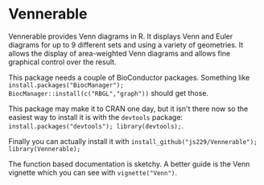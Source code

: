 # Vennerable

Vennerable provides Venn diagrams in R. 
It displays Venn and Euler diagrams for up to 9 different sets and using a variety of geometries. 
It allows the display of area-weighted Venn diagrams and allows fine graphical control over the result.

This package needs a couple of BioConductor packages. Something like
`install.packages("BiocManager"); BiocManager::install(c("RBGL","graph"))` should get those.

This package may make it to CRAN one day, but it isn't there now so the easiest way to install it is with the `devtools` package:
`install.packages("devtools"); library(devtools);`. 

Finally you can actually install it with 
`install_github("js229/Vennerable");
library(Vennerable);`


The function based documentation is sketchy. A better guide is the Venn vignette which you can see with
`vignette("Venn")`. 

